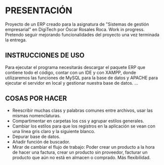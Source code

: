 # PRESENTACIÓN

Proyecto de un ERP creado para la asignatura de "Sistemas de gestión empresarial" en DigiTech por Óscar Rosales Roca.
Work in progress. Pretendo seguir mejorando funcionalidades del proyecto una vez terminada la entrega.

## INSTRUCCIONES DE USO

Para ejecutar el programa necesitarás descargar el paquete ERP que contiene todo el código, contar con un IDE y con XAMPP, donde utilizaremos las funciones de MySQL para la base de datos y APACHE para ejecutar el servidor en local y gestionar nuestra base de datos.
...

## COSAS POR HACER

- Reescribir muchas class y palabras comunes entre archivos, usar las mismas nomenclaturas.
- Compartimentar en carpetas los css y agrupar estilos generales.
- Cambiar los estilos para que los registros en la aplicación se vean con una línea gris claro y la siguiente blanco.
- Depurar base de datos.
- Añadir función de buscador.
- Mirar de cambiar el flujo de trabajo: Poder crear un producto a la hora de hacer una factura, crear un producto sin proveedor, facturar un producto que aún no está en almacen o comprado. Más flexibilidad.
